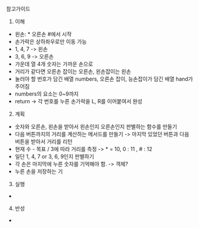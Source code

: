 참고가이드

1. 이해
- 왼손: * 오른손 #에서 시작
- 손가락은 상하좌우로만 이동 가능
- 1, 4, 7 -> 왼손
- 3, 6, 9 -> 오른손
- 가운데 열 4개 숫자는 가까운 손으로
- 거리가 같다면 오른손 잡이는 오른손, 왼손잡이는 왼손
- 눌러야 할 번호가 담긴 배열 numbers, 오른손 잡이, 능손잡이가 담긴 배열 hand가 주어짐
- numbers의 요소는 0~9까지
- return -> 각 번호를 누른 손가락을 L, R를 이어붙여서 완성

2. 계획
- 숫자와 오른손, 왼손을 받아서 왼손인지 오른손인지 판별하는 함수를 만들기
- 다음 버튼까지의 거리를 계산하는 메서드를 만들기 -> 마지막 있었던 버튼과 다음 버튼을 받아서 거리를 리턴
- 현재 수 - 목표 / 3에 따라 거리를 측정 -> * = 10, 0 : 11 , # : 12
- 일단 1, 4, 7 or 3, 6, 9인지 판별하기
- 각 손은 마지막에 누른 숫자를 기억해야 함. -> 객체?
- 누른 손을 저장하는 기

3. 실행
- 

4. 반성
- 
